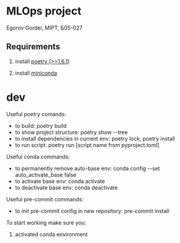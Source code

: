 # MLOps project

Egorov Gordei, MIPT, Б05-027

## Requirements

1) install [poetry (>=1.6.1)](https://python-poetry.org/docs/#installing-with-the-official-installer)

2) install [miniconda](https://docs.conda.io/projects/miniconda/en/latest/miniconda-install.html)

# dev

Useful poetry comands:
- to build: poetry build
- to show project structure: poetry show --tree
- to install dependencies in current env: poetry lock; poetry install
- to run script: poetry run [script name from pyproject.toml]

Useful conda commands:
- to permanently remove auto-base env: conda config --set auto\_activate\_base false
- to activate base env: conda activate
- to deactivate base env: conda deactivate

Useful pre-commit commands:
- to init pre-commit config in new repository: pre-commit install

To start working make sure you:
1) activated conda environment

